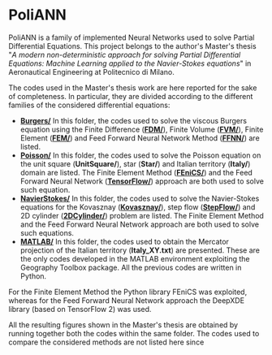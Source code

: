 # PoliANN
PoliANN is a family of implemented Neural Networks used to solve Partial Differential Equations. This project belongs to the author's Master's thesis "_A modern non-deterministic approach for solving Partial Differential Equations: Machine Learning applied to the Navier-Stokes equations_" in Aeronautical Engineering at Politecnico di Milano.


The codes used in the Master's thesis work are here reported for the sake of completeness. In particular, they are divided according to the different families of the considered differential equations:

- **[Burgers/](https://github.com/DavideZor/PoliANN/tree/master/Burgers)** In this folder, the codes used to solve the viscous Burgers equation using the Finite Difference (**[FDM/](https://github.com/DavideZor/PoliANN/tree/master/Burgers/FDM)**), Finite Volume (**[FVM/](https://github.com/DavideZor/PoliANN/tree/master/Burgers/FVM)**), Finite Element (**[FEM/](https://github.com/DavideZor/PoliANN/tree/master/Burgers/FEM)**) and Feed Forward Neural Network Method (**[FFNN/](https://github.com/DavideZor/PoliANN/tree/master/Burgers/FFNN)**) are listed.
- **[Poisson/](https://github.com/DavideZor/PoliANN/tree/master/Poisson)** In this folder, the codes used to solve the Poisson equation on the unit square (**UnitSquare/**), star (**Star/**) and Italian territory (**Italy/**) domain are listed. The Finite Element Method (**[FEniCS/](https://github.com/DavideZor/PoliANN/tree/master/Poisson/FEniCS)**) and the Feed Forward Neural Network (**[TensorFlow/](https://github.com/DavideZor/PoliANN/tree/master/Poisson/FFNN)**) approach are both used to solve such equation.
- **[NavierStokes/](https://github.com/DavideZor/PoliANN/tree/master/NavierStokes)** In this folder, the codes used to solve the Navier-Stokes equations for the Kovasznay (**[Kovasznay/](https://github.com/DavideZor/PoliANN/tree/master/NavierStokes/Kovasznay)**), step flow (**[StepFlow/](https://github.com/DavideZor/PoliANN/tree/master/NavierStokes/StepFlow)**) and 2D cylinder (**[2DCylinder/](https://github.com/DavideZor/PoliANN/tree/master/NavierStokes/2DCylinder)**) problem are listed. The Finite Element Method and the Feed Forward Neural Network approach are both used to solve such equations.
- **[MATLAB/](https://github.com/DavideZor/PoliANN/tree/master/MATLAB)** In this folder, the codes used to obtain the Mercator projection of the Italian territory (**Italy_XY.txt**) are presented. These are the only codes developed in the MATLAB environment exploiting the Geography Toolbox package. All the previous codes are written in Python.

For the Finite Element Method the Python library FEniCS was exploited, whereas for the Feed Forward Neural Network approach the DeepXDE library (based on TensorFlow 2) was used.

All the resulting figures shown in the Master's thesis are obtained by running together both the codes within the same folder. The codes used to compare the considered methods are not listed here since 
